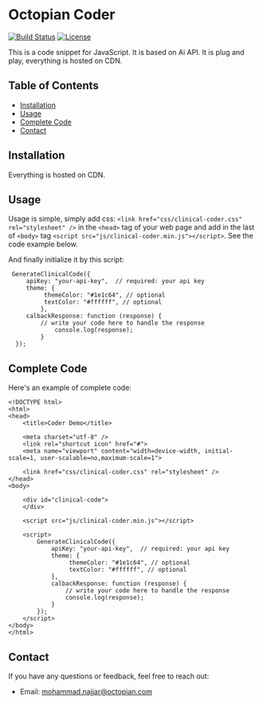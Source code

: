 # Octopian Coder

[![Build Status](https://img.shields.io/travis/username/AwesomeApp)](https://travis-ci.org/username/AwesomeApp)
[![License](https://img.shields.io/badge/License-MIT-blue.svg)](https://opensource.org/licenses/MIT)

This is a code snippet for JavaScript. It is based on Ai API. It is plug and play, everything is hosted on CDN.

## Table of Contents
- [Installation](#installation)
- [Usage](#usage)
- [Complete Code](#complete-code)
- [Contact](#contact)

## Installation
Everything is hosted on CDN.

## Usage
Usage is simple, simply add  css: `<link href="css/clinical-coder.css" rel="stylesheet" />` in the `<head>` tag of your web page and add in the last of `<body>` tag `<script src="js/clinical-coder.min.js"></script>`.
See the code example below.

And finally initialize it by this script:
```
 GenerateClinicalCode({
     apiKey: "your-api-key",  // required: your api key
     theme: {
          themeColor: "#1e1c64", // optional
          textColor: "#ffffff", // optional
         },
     calbackResponse: function (response) {
         // write your code here to handle the response
             console.log(response);
         }
  });
```

## Complete Code
Here's an example of complete code:

```
<!DOCTYPE html>
<html>
<head>
    <title>Coder Demo</title>

    <meta charset="utf-8" />
    <link rel="shortcut icon" href="#">
    <meta name="viewport" content="width=device-width, initial-scale=1, user-scalable=no,maximum-scale=1">

    <link href="css/clinical-coder.css" rel="stylesheet" />
</head>
<body>

    <div id="clinical-code">
    </div>

    <script src="js/clinical-coder.min.js"></script>

    <script>
        GenerateClinicalCode({
            apiKey: "your-api-key",  // required: your api key
            theme: {
                 themeColor: "#1e1c64", // optional
                 textColor: "#ffffff", // optional
            },
            calbackResponse: function (response) {
                // write your code here to handle the response
                console.log(response);
            }
        });
    </script>
</body>
</html>
```

## Contact
If you have any questions or feedback, feel free to reach out:
- Email: mohammad.najjar@octopian.com

